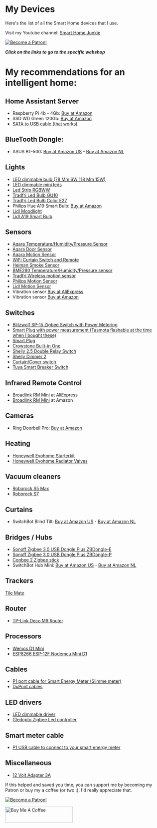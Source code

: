 # My Devices
Here's the list of all the Smart Home devices that I use.

Visit my Youtube channel: [Smart Home Junkie](https://www.youtube.com/c/SmartHomeJunkie)

<a href="https://www.patreon.com/bePatron?u=50155158" target="_blank"><img src="https://github.com/smarthomejunkie/Home-Assistant-Tutorials/blob/master/become-a-patron.png?raw=true" alt="Become a Patron!"></a>

***Click on the links to go to the specific webshop***

# My recommendations for an intelligent home:

## Home Assistant Server
* Raspberry Pi 4b - 4Gb: [Buy at Amazon](https://amzn.to/3rArekb)
* SSD WD Green 120Gb: [Buy at Amazon](https://amzn.to/3V90ODx)
* [SATA to USB cable (that works)](https://www.bol.com/nl/p/professional-sata-naar-usb-3-0-kabel-adapter-2-5-inch-ssd-harde-schijf-uitbreiden-connector/9200000104702554/)

## BlueTooth Dongle:
* ASUS BT-500: [Buy at Amazon US](https://amzn.to/3nkCiCY) - [Buy at Amazon NL](https://amzn.to/3LO6y3m)

## Lights
* [LED dimmable bulb (78 Mm 6W 118 Mm 15W)](https://s.click.aliexpress.com/e/_AqZLhh)
* [LED dimmable mini leds](https://s.click.aliexpress.com/e/_AZLRx7)
* [Led Strip RGBWW](https://s.click.aliexpress.com/e/_Am4Seo)
* [Tradfri Led Bulb GU10](https://www.ikea.com/nl/en/p/tradfri-led-bulb-gu10-400-lumen-wireless-dimmable-white-spectrum-90408603/)
* [Tradfri Led Bulb Color E27](https://www.ikea.com/nl/en/p/tradfri-led-bulb-e27-600-lumen-wireless-dimmable-colour-and-white-spectrum-colour-and-white-spectrum-globe-opal-white-00408612/)
* Philips Hue A19 Smart Bulb: [Buy at Amazon](https://amzn.to/3CfDRG7)
* [Lidl Moodlight](https://tc.tradetracker.net/?c=24118&m=12&a=396911&u=%2FLIVARNO-LUX-LED-sfeerverlichting-Zigbee-Smart-Home%2Fp100317586)
* [Lidl A19 Smart Bulb](https://tc.tradetracker.net/?c=24118&m=12&a=396911&u=%2FLIVARNO-LUX-LED-lamp-Zigbee-Smart-Home%2Fp100306622)

## Sensors
* [Aqara Temperature/Humidity/Pressure Sensor](https://s.click.aliexpress.com/e/_AFJUIV)
* [Aqara Door Sensor](https://s.click.aliexpress.com/e/_A26g2H)
* [Aqara Motion Sensor](https://s.click.aliexpress.com/e/_AZ3Yzo)
* [WiFi Curtain Switch and Remote](https://s.click.aliexpress.com/e/_9uiSeH)
* [Heiman Smoke Sensor](https://s.click.aliexpress.com/e/_DeHp8cx)
* [BME280 Temperature/Humidity/Pressure sensor](https://www.aliexpress.com/item/32961882719.html)
* [Tradfri Wireless motion sensor](https://www.ikea.com/nl/en/p/tradfri-wireless-motion-sensor-white-70429913/)
* [Philips Motion Sensor](https://amzn.to/389jRHs)
* [Lidl Motion Sensor](https://tc.tradetracker.net/?c=24118&m=12&a=396911&u=%2FSILVERCREST-Bewegingssensor-Zigbee-Smart-Home%2Fp100306594)
* Vibration sensor [Buy at AliExpress](https://s.click.aliexpress.com/e/_DBVwLCJ)
* Vibration sensor [Buy at Amazon](https://amzn.to/3YacGpD)

## Switches
* [Blitzwolf SP-15 Zigbee Switch with Power Metering](https://s.click.aliexpress.com/e/_DF6pSUj)
* [Smart Plug with power measurement (Tasmota flashable at the time when I bought these)](https://amzn.to/3918JeH)
* [Smart Plug](https://s.click.aliexpress.com/e/_ArlTn7)
* [Crowstone Built-in One](https://shop.crownstone.rocks/products/extension-kit-1-unit-crownstone-built-in-one)
* [Shelly 2.5 Double Relay Switch](https://amzn.to/3bcu3Rv)
* [Shelly Dimmer 2](https://amzn.to/3pVoc83)
* [Curtain/Cover switch](https://s.click.aliexpress.com/e/_A3RoUP)
* [Tuya Smart Breaker Switch](https://s.click.aliexpress.com/e/_99XdYT)

## Infrared Remote Control
* [Broadlink RM Mini](https://s.click.aliexpress.com/e/_DDXp1cj) at AliExpress
* [Broadlink RM Mini](https://amzn.to/3AlquUw) at Amazon

## Cameras
* Ring Doorbell Pro: [Buy at Amazon](https://amzn.to/3Mcbrl1)

## Heating
* [Honeywell Evohome Starterkit](https://amzn.to/390BuIy)
* [Honeywell Evohome Radiator Valves](https://amzn.to/38a23fa)

## Vacuum cleaners
* [Roborock S5 Max](https://s.click.aliexpress.com/e/_A9WSGQ)
* [Roborock S7](https://s.click.aliexpress.com/e/_DBgZjW3)

## Curtains
* SwitchBot Blind Tilt: [Buy at Amazon US](https://amzn.to/3no3wsx) - [Buy at Amazon NL](https://amzn.to/3TLKhVF)

## Bridges / Hubs
* [Sonoff Zigbee 3.0 USB Dongle Plus ZBDongle-E](https://itead.cc/product/zigbee-3-0-usb-dongle/ref/36/)
* [Sonoff Zigbee 3.0 USB Dongle Plus ZBDongle-P](https://itead.cc/product/sonoff-zigbee-3-0-usb-dongle-plus/ref/36/?campaign=ZigbeeDonglePlus)
* [Conbee 2 Zigbee stick](https://amzn.to/2MPzLOJ)
* SwitchBot Hub Mini: [Buy at Amazon US](https://amzn.to/40xttoh) - [Buy at Amazon NL](https://amzn.to/40Bx0Br)

## Trackers
[Tile Mate](https://amzn.to/38a2TZm)

## Router
* [TP-Link Deco M9 Router](https://amzn.to/356Z4SY)

## Processors
* [Wemos D1 Mini](https://s.click.aliexpress.com/e/_DkEFgd9)
* [ESP8266 ESP-12F Nodemcu Mini D1](https://s.click.aliexpress.com/e/_DEJCxwb)

## Cables
* [P1 port cable for Smart Energy Meter (Slimme meter)](https://s.click.aliexpress.com/e/_AnFSiz)
* [DuPont cables](https://s.click.aliexpress.com/e/_d78fMnG)

## LED drivers
* [LED dimmable driver](https://s.click.aliexpress.com/e/_ANlalb)
* [Gledopto Zigbee Led controller](https://s.click.aliexpress.com/e/_AOEKhe)

## Smart meter cable
* [P1 USB cable to connect to your smart energy meter](https://s.click.aliexpress.com/e/_ASyC45)

## Miscellaneous
* [12 Volt Adapter 3A](https://s.click.aliexpress.com/e/_DFCglUP)

If this helped and saved you time, you can support me by becoming my Patron or buy my a coffee (or two ;). I'd really appreciate that.

<a href="https://www.patreon.com/bePatron?u=50155158" target="_blank"><img src="https://github.com/smarthomejunkie/Home-Assistant-Tutorials/blob/master/become-a-patron.png?raw=true" alt="Become a Patron!"></a>

<a href="https://www.buymeacoffee.com/smarthomejunkie" target="_blank"><img src="https://cdn.buymeacoffee.com/buttons/default-blue.png" alt="Buy Me A Coffee" height="51" width="217" ></a>




